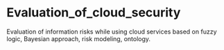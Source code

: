 # Evaluation_of_cloud_security
Evaluation of information risks while using cloud services based on fuzzy logic, Bayesian approach, risk modeling, ontology.
